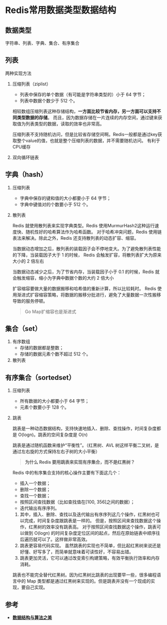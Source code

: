 # Redis常用数据类型数据结构

## 数据类型
字符串、列表、字典、集合、有序集合

## 列表
两种实现方法
1. 压缩列表（ziplist）
    * 列表中保存的单个数据（有可能是字符串类型的）小于 64 字节；
    * 列表中数据个数少于 512 个。 
    
   相较数组压缩列表这种存储结构，**一方面比较节省内存，另一方面可以支持不同类型数据的存储**。
   而且，因为数据存储在一片连续的内存空间，通过键来获取值为列表类型的数据，读取的效率也非常高。

   压缩列表不支持随机访问，但是比较省存储空间啊。Redis一般都是通过key获取整个value的值，也就是整个压缩列表的数据，并不需要随机访问。
   有利于CPU缓存

2. 双向循环链表

## 字典（hash）
1. 压缩列表
   * 字典中保存的键和值的大小都要小于 64 字节；
   * 字典中键值对的个数要小于 512 个。
2. 散列表
   
   Redis 就使用散列表来实现字典类型。Redis 使用MurmurHash2这种运行速度快、随机性好的哈希算法作为哈希函数。
   对于哈希冲突问题，Redis 使用链表法来解决。除此之外，Redis 还支持散列表的动态扩容、缩容。

   当数据动态增加之后，散列表的装载因子会不停地变大。为了避免散列表性能的下降，当装载因子大于 1 的时候，
   Redis 会触发扩容，将散列表扩大为原来大小的 2 倍左右

   当数据动态减少之后，为了节省内存，当装载因子小于 0.1 的时候，Redis 就会触发缩容，缩小为字典中数据个数的大约 2 倍大小

   扩容缩容要做大量的数据搬移和哈希值的重新计算，所以比较耗时。
   Redis 使用渐进式扩容缩容策略，将数据的搬移分批进行，避免了大量数据一次性搬移导致的服务停顿。
   >Go Map扩缩容也是渐进式

## 集合（set）
1. 有序数组
   * 存储的数据都是整数；
   * 存储的数据元素个数不超过 512 个。
2. 散列表

## 有序集合（sortedset）
1. 压缩列表
   * 所有数据的大小都要小于 64 字节；
   * 元素个数要小于 128 个。
2. 跳表 
   
   跳表是一种动态数据结构，支持快速地插入、删除、查找操作，时间复杂度都是 O(logn)。跳表的空间复杂度是 O(n)

   跳表是通过随机函数来维护“平衡性”。（红黑树、AVL 树这样平衡二叉树，是通过左右旋的方式保持左右子树的大小平衡）
   
   >**为什么 Redis 要用跳表来实现有序集合，而不是红黑树？**
   
   Redis 中的有序集合支持的核心操作主要有下面这几个：
   * 插入一个数据；
   * 删除一个数据；
   * 查找一个数据；
   * 按照区间查找数据（比如查找值在[100, 356]之间的数据）；
   * 迭代输出有序序列。
   
   1. 其中，插入、删除、查找以及迭代输出有序序列这几个操作，红黑树也可以完成，时间复杂度跟跳表是一样的。
   但是，按照区间来查找数据这个操作，红黑树的效率没有跳表高。
   对于按照区间查找数据这个操作，跳表可以做到 O(logn) 的时间复杂度定位区间的起点，然后在原始链表中顺序往后遍历就可以了。这样做非常高效。
   2. 跳表更容易代码实现。 虽然跳表的实现也不简单，但比起红黑树来说还是好懂、好写多了，而简单就意味着可读性好，不容易出错。
   3. 跳表更加灵活，它可以通过改变索引构建策略，有效平衡执行效率和内存消耗。
   
   跳表也不能完全替代红黑树。因为红黑树比跳表的出现要早一些，很多编程语言中的 Map 类型都是通过红黑树来实现的。但是跳表并没有一个现成的实现，要自己实现。

## 参考
* [**数据结构与算法之美**](http://gk.link/a/10p9l)